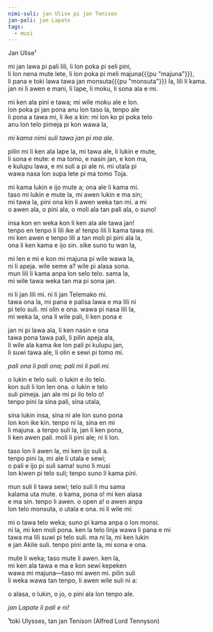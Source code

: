 ```yaml
---
nimi-suli: jan Ulise pi jan Tenison
jan-pali: jan Lapate
tags:
  - musi
---
```

Jan Ulise¹

mi jan lawa pi pali lili, li lon poka pi seli pini,  
li lon nena mute lete, li lon poka pi meli majuna{{{pu "majuna"}}},  
li pana e toki lawa tawa jan monsuta{{{pu "monsuta"}}} la, lili li kama.  
jan ni li awen e mani, li lape, li moku, li sona ala e mi.  

mi ken ala pini e tawa; mi wile moku ale e lon.  
lon poka pi jan pona anu lon taso la, tenpo ale  
li pona a tawa mi, li ike a kin: mi lon ko pi poka telo  
anu lon telo pimeja pi kon wawa la,  

*mi kama nimi suli tawa jan pi ma ale.*  

pilin mi li ken ala lape la, mi tawa ale, li lukin e mute,  
li sona e mute: e ma tomo, e nasin jan, e kon ma,  
e kulupu lawa, e mi suli a pi ale ni. mi utala pi  
wawa nasa lon supa lete pi ma tomo Toja.  

mi kama lukin e ijo mute a; ona ale li kama mi.  
taso mi lukin e mute la, mi awen lukin e ma sin;  
mi tawa la, pini ona kin li awen weka tan mi. a mi  
o awen ala, o pini ala, o moli ala tan pali ala, o suno!  

insa kon en weka kon li ken ala ale tawa jan!  
tenpo en tenpo li lili ike a! tenpo lili li kama tawa mi.   
mi ken awen e tenpo lili a tan moli pi pini ala la,  
ona li ken kama e ijo sin. sike suno tu wan la,  

mi len e mi e kon mi majuna pi wile wawa la,  
ni li apeja. wile seme a? wile pi alasa sona.  
mun lili li kama anpa lon selo telo. sama la,  
mi wile tawa weka tan ma pi sona jan.  

ni li jan lili mi. ni li jan Telemako mi.  
tawa ona la, mi pana e palisa lawa e ma lili ni  
pi telo suli. mi olin e ona. wawa pi nasa lili la,  
mi weka la, ona li wile pali, li ken pona e  

jan ni pi lawa ala, li ken nasin e ona  
tawa pona tawa pali, li pilin apeja ala,  
li wile ala kama ike lon pali pi kulupu jan,  
li suwi tawa ale, li olin e sewi pi tomo mi.  

*pali ona li pali ona; pali mi li pali mi.*  

o lukin e telo suli. o lukin e ilo telo.  
kon suli li lon len ona. o lukin e telo  
suli pimeja. jan ale mi pi ilo telo o!  
tenpo pini la sina pali, sina utala,  

sina lukin insa, sina ni ale lon suno pona  
lon kon ike kin. tenpo ni la, sina en mi  
li majuna. a tenpo suli la, jan li ken pona,  
li ken awen pali. moli li pini ale; ni li lon.  

taso lon li awen la, mi ken ijo suli a.  
tenpo pini la, mi ale li utala e sewi;  
o pali e ijo pi suli sama! suno li musi  
lon kiwen pi telo suli; tenpo suno li kama pini.  

mun suli li tawa sewi; telo suli li mu sama  
kalama uta mute. o kama, pona o! mi ken alasa  
e ma sin. tenpo li awen. o open a! o awen anpa  
lon telo monsuta, o utala e ona. ni li wile mi:  

mi o tawa telo weka; suno pi kama anpa o lon monsi.  
ni la, mi ken moli pona. ken la telo linja wawa li pana e mi  
tawa ma lili suwi pi telo suli. ma ni la, mi ken lukin  
e jan Akile suli. tenpo pini ante la, mi sona e ona.  

mute li weka; taso mute li awen. ken la,  
mi ken ala tawa e ma e kon sewi kepeken  
wawa mi majuna—taso mi awen mi. pilin suli  
li weka wawa tan tenpo, li awen wile suli ni a:  

o alasa, o lukin, o jo, o pini ala lon tenpo ale.  

*jan Lapate li pali e ni!*  

¹toki Ulysses, tan jan Tenison (Alfred Lord Tennyson)  